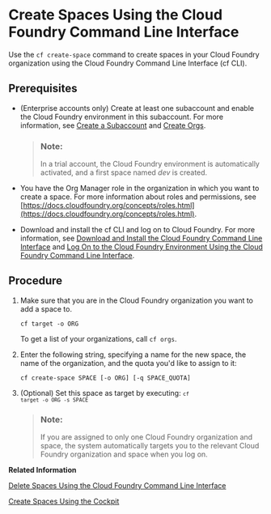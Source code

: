 <!-- loioa2e5e29eca0b40da8d3a25e806329377 -->

# Create Spaces Using the Cloud Foundry Command Line Interface

Use the `cf create-space` command to create spaces in your Cloud Foundry organization using the Cloud Foundry Command Line Interface \(cf CLI\).



<a name="loioa2e5e29eca0b40da8d3a25e806329377__prereq_zt3_mzc_wbb"/>

## Prerequisites

-   \(Enterprise accounts only\) Create at least one subaccount and enable the Cloud Foundry environment in this subaccount. For more information, see [Create a Subaccount](create-a-subaccount-05280a1.md) and [Create Orgs](create-orgs-a9b1f54.md).

    > ### Note:  
    > In a trial account, the Cloud Foundry environment is automatically activated, and a first space named *dev* is created.

-   You have the Org Manager role in the organization in which you want to create a space. For more information about roles and permissions, see [https://docs.cloudfoundry.org/concepts/roles.html](https://docs.cloudfoundry.org/concepts/roles.html).
-   Download and install the cf CLI and log on to Cloud Foundry. For more information, see [Download and Install the Cloud Foundry Command Line Interface](download-and-install-the-cloud-foundry-command-line-interface-4ef907a.md) and [Log On to the Cloud Foundry Environment Using the Cloud Foundry Command Line Interface](log-on-to-the-cloud-foundry-environment-using-the-cloud-foundry-command-line-interface-7a37d66.md).




<a name="loioa2e5e29eca0b40da8d3a25e806329377__steps_mv3_csm_qz"/>

## Procedure

1.  Make sure that you are in the Cloud Foundry organization you want to add a space to.

    ```
    cf target -o ORG
    ```

    To get a list of your organizations, call `cf orgs`.

2.  Enter the following string, specifying a name for the new space, the name of the organization, and the quota you'd like to assign to it:

    ```
    cf create-space SPACE [-o ORG] [-q SPACE_QUOTA]
    ```

3.  \(Optional\) Set this space as target by executing: <code><code>cf target -o ORG -s SPACE</code></code>

    > ### Note:  
    > If you are assigned to only one Cloud Foundry organization and space, the system automatically targets you to the relevant Cloud Foundry organization and space when you log on.


**Related Information**  


[Delete Spaces Using the Cloud Foundry Command Line Interface](delete-spaces-using-the-cloud-foundry-command-line-interface-13359c4.md "Use the cf delete-space command to delete spaces in your Cloud Foundry organization using the Cloud Foundry Command Line Interface (cf CLI).")

[Create Spaces Using the Cockpit](create-spaces-2f6ed22.md "Create spaces in your Cloud Foundry organization using the SAP BTP cockpit. In a space, you can deploy and maintain applications, and connect them to services.")

